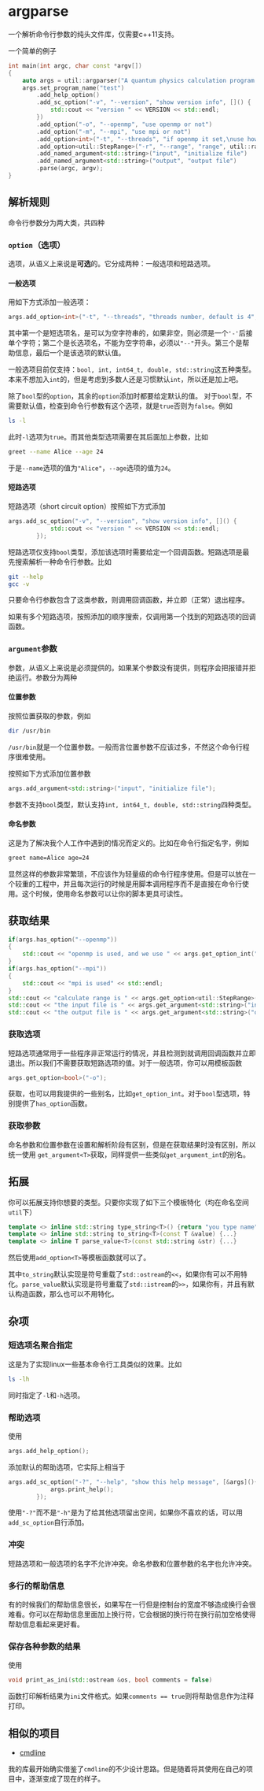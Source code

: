 # argparse

一个解析命令行参数的纯头文件库，仅需要c++11支持。

一个简单的例子
```c++
int main(int argc, char const *argv[])
{
    auto args = util::argparser("A quantum physics calculation program.");
    args.set_program_name("test")
        .add_help_option()
        .add_sc_option("-v", "--version", "show version info", []() {
            std::cout << "version " << VERSION << std::endl;
        })
        .add_option("-o", "--openmp", "use openmp or not")
        .add_option("-m", "--mpi", "use mpi or not")
        .add_option<int>("-t", "--threads", "if openmp it set,\nuse how many threads,\ndefault is 4", 4)
        .add_option<util::StepRange>("-r", "--range", "range", util::range(0, 10, 2))
        .add_named_argument<std::string>("input", "initialize file")
        .add_named_argument<std::string>("output", "output file")
        .parse(argc, argv);
}
```

## 解析规则

命令行参数分为两大类，共四种

### `option`（选项）

选项，从语义上来说是**可选**的。它分成两种：一般选项和短路选项。

#### 一般选项

用如下方式添加一般选项：
```c++
args.add_option<int>("-t", "--threads", "threads number, default is 4", 4);
```
其中第一个是短选项名，是可以为空字符串的，如果非空，则必须是一个`'-'`后接单个字符；第二个是长选项名，不能为空字符串，必须以`"--"`开头。第三个是帮助信息，最后一个是该选项的默认值。

一般选项目前仅支持：`bool, int, int64_t, double, std::string`这五种类型。本来不想加入`int`的，但是考虑到多数人还是习惯默认`int`，所以还是加上吧。

除了`bool`型的`option`，其余的`option`添加时都要给定默认的值。
对于`bool`型，不需要默认值，检查到命令行参数有这个选项，就是`true`否则为`false`。例如

```bash
ls -l
```
此时`-l`选项为`true`。而其他类型选项需要在其后面加上参数，比如
```bash
greet --name Alice --age 24
```
于是`--name`选项的值为`"Alice"`，`--age`选项的值为`24`。

#### 短路选项

短路选项（short circuit option）按照如下方式添加
```c++
args.add_sc_option("-v", "--version", "show version info", []() {
            std::cout << "version " << VERSION << std::endl;
        });
```

短路选项仅支持`bool`类型，添加该选项时需要给定一个回调函数。短路选项是最先搜索解析一种命令行参数。比如
```bash
git --help
gcc -v
```
只要命令行参数包含了这类参数，则调用回调函数，并立即（正常）退出程序。

如果有多个短路选项，按照添加的顺序搜索，仅调用第一个找到的短路选项的回调函数。

### `argument`参数

参数，从语义上来说是必须提供的。如果某个参数没有提供，则程序会把报错并拒绝运行。参数分为两种

#### 位置参数

按照位置获取的参数，例如
```bash
dir /usr/bin
```
`/usr/bin`就是一个位置参数。一般而言位置参数不应该过多，不然这个命令行程序很难使用。


按照如下方式添加位置参数
```c++
args.add_argument<std::string>("input", "initialize file");
```

参数不支持`bool`类型，默认支持`int, int64_t, double, std::string`四种类型。

#### 命名参数

这是为了解决我个人工作中遇到的情况而定义的。比如在命令行指定名字，例如
```bash
greet name=Alice age=24
```

显然这样的参数非常繁琐，不应该作为轻量级的命令行程序使用。但是可以放在一个较重的工程中，并且每次运行的时候是用脚本调用程序而不是直接在命令行使用。这个时候，使用命名参数可以让你的脚本更具可读性。

## 获取结果

```c++
if(args.has_option("--openmp"))
{
    std::cout << "openmp is used, and we use " << args.get_option_int("--threads") << " threads" << std::endl;
}
if(args.has_option("--mpi"))
{
    std::cout << "mpi is used" << std::endl;
}
std::cout << "calculate range is " << args.get_option<util::StepRange>("--range") << std::endl;
std::cout << "the input file is " << args.get_argument<std::string>("input") << std::endl;
std::cout << "the output file is " << args.get_argument<std::string>("output") << std::endl;
```

### 获取选项

短路选项通常用于一些程序非正常运行的情况，并且检测到就调用回调函数并立即退出。所以我们不需要获取短路选项的值。对于一般选项，你可以用模板函数
```c++
args.get_option<bool>("-o");
```
获取，也可以用我提供的一些别名，比如`get_option_int`。对于`bool`型选项，特别提供了`has_option`函数。

### 获取参数

命名参数和位置参数在设置和解析阶段有区别，但是在获取结果时没有区别，所以统一使用
`get_argument<T>`获取，同样提供一些类似`get_argument_int`的别名。

## 拓展

你可以拓展支持你想要的类型。只要你实现了如下三个模板特化（均在命名空间`util`下）
```c++
template <> inline std::string type_string<T>() {return "you type name"};
template <> inline std::string to_string<T>(const T &value) {...}
template <> inline T parse_value<T>(const std::string &str) {...}
```
然后使用`add_option<T>`等模板函数就可以了。

其中`to_string`默认实现是符号重载了`std::ostream`的`<<`，如果你有可以不用特化。`parse_value`默认实现是符号重载了`std::istream`的`>>`，如果你有，并且有默认构造函数，那么也可以不用特化。

## 杂项

### 短选项名聚合指定

这是为了实现linux一些基本命令行工具类似的效果。比如
```bash
ls -lh
```
同时指定了`-l`和`-h`选项。

### 帮助选项

使用
```c++
args.add_help_option();
```
添加默认的帮助选项，它实际上相当于
```c++
args.add_sc_option("-?", "--help", "show this help message", [&args](){
            args.print_help();
        });
```
使用`"-?"`而不是`"-h"`是为了给其他选项留出空间，如果你不喜欢的话，可以用`add_sc_option`自行添加。

### 冲突

短路选项和一般选项的名字不允许冲突。命名参数和位置参数的名字也允许冲突。

### 多行的帮助信息

有的时候我们的帮助信息很长，如果写在一行但是控制台的宽度不够造成换行会很难看。你可以在帮助信息里面加上换行符，它会根据的换行符在换行前加空格使得帮助信息看起来更好看。

### 保存各种参数的结果

使用
```c++
void print_as_ini(std::ostream &os, bool comments = false)
```
函数打印解析结果为`ini`文件格式。如果`comments == true`则将帮助信息作为注释打印。

## 相似的项目

- [cmdline](https://github.com/tanakh/cmdline)

我的库最开始确实借鉴了`cmdline`的不少设计思路。但是随着将其使用在自己的项目中，逐渐变成了现在的样子。